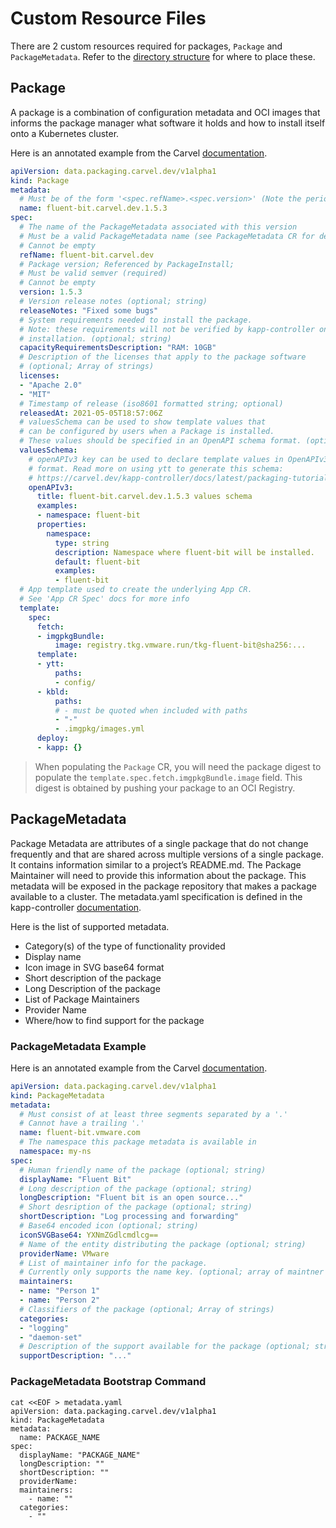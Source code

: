 # Custom Resource Files

There are 2 custom resources required for packages, `Package` and `PackageMetadata`. Refer to the [directory structure](./directory-structure/) for where to place these.

## Package

A package is a combination of configuration metadata and OCI images that informs the package manager what software it holds and how to install itself onto a Kubernetes cluster.

Here is an annotated example from the Carvel [documentation](https://carvel.dev/kapp-controller/docs/latest/packaging/#package).

```yaml
apiVersion: data.packaging.carvel.dev/v1alpha1
kind: Package
metadata:
  # Must be of the form '<spec.refName>.<spec.version>' (Note the period)
  name: fluent-bit.carvel.dev.1.5.3
spec:
  # The name of the PackageMetadata associated with this version
  # Must be a valid PackageMetadata name (see PackageMetadata CR for details)
  # Cannot be empty
  refName: fluent-bit.carvel.dev
  # Package version; Referenced by PackageInstall;
  # Must be valid semver (required)
  # Cannot be empty
  version: 1.5.3
  # Version release notes (optional; string)
  releaseNotes: "Fixed some bugs"
  # System requirements needed to install the package.
  # Note: these requirements will not be verified by kapp-controller on
  # installation. (optional; string)
  capacityRequirementsDescription: "RAM: 10GB"
  # Description of the licenses that apply to the package software
  # (optional; Array of strings)
  licenses:
  - "Apache 2.0"
  - "MIT"
  # Timestamp of release (iso8601 formatted string; optional)
  releasedAt: 2021-05-05T18:57:06Z
  # valuesSchema can be used to show template values that
  # can be configured by users when a Package is installed.
  # These values should be specified in an OpenAPI schema format. (optional)
  valuesSchema:
    # openAPIv3 key can be used to declare template values in OpenAPIv3
    # format. Read more on using ytt to generate this schema:
    # https://carvel.dev/kapp-controller/docs/latest/packaging-tutorial/#creating-the-custom-resources
    openAPIv3:
      title: fluent-bit.carvel.dev.1.5.3 values schema
      examples:
      - namespace: fluent-bit
      properties:
        namespace:
          type: string
          description: Namespace where fluent-bit will be installed.
          default: fluent-bit
          examples:
          - fluent-bit
  # App template used to create the underlying App CR.
  # See 'App CR Spec' docs for more info
  template:
    spec:
      fetch:
      - imgpkgBundle:
          image: registry.tkg.vmware.run/tkg-fluent-bit@sha256:...
      template:
      - ytt:
          paths:
          - config/
      - kbld:
          paths:
          # - must be quoted when included with paths
          - "-"
          - .imgpkg/images.yml
      deploy:
      - kapp: {}
```

> When populating the `Package` CR, you will need the package digest to populate the `template.spec.fetch.imgpkgBundle.image` field. This digest is obtained by pushing your package to an OCI Registry.

## PackageMetadata

Package Metadata are attributes of a single package that do not change frequently and that are shared across multiple versions of a single package. It contains information similar to a project’s README.md. The Package Maintainer will need to provide this information about the package. This metadata will be exposed in the package repository that makes a package available to a cluster. The metadata.yaml specification is defined in the kapp-controller [documentation](https://carvel.dev/kapp-controller/docs/latest/packaging/#package-metadata).

Here is the list of supported metadata.

* Category(s) of the type of functionality provided
* Display name
* Icon image in SVG base64 format
* Short description of the package
* Long Description of the package
* List of Package Maintainers
* Provider Name
* Where/how to find support for the package

### PackageMetadata Example

Here is an annotated example from the Carvel [documentation](https://carvel.dev/kapp-controller/docs/latest/packaging/#package-metadata).

```yaml
apiVersion: data.packaging.carvel.dev/v1alpha1
kind: PackageMetadata
metadata:
  # Must consist of at least three segments separated by a '.'
  # Cannot have a trailing '.'
  name: fluent-bit.vmware.com
  # The namespace this package metadata is available in
  namespace: my-ns
spec:
  # Human friendly name of the package (optional; string)
  displayName: "Fluent Bit"
  # Long description of the package (optional; string)
  longDescription: "Fluent bit is an open source..."
  # Short desription of the package (optional; string)
  shortDescription: "Log processing and forwarding"
  # Base64 encoded icon (optional; string)
  iconSVGBase64: YXNmZGdlcmdlcg==
  # Name of the entity distributing the package (optional; string)
  providerName: VMware
  # List of maintainer info for the package.
  # Currently only supports the name key. (optional; array of maintner info)
  maintainers:
  - name: "Person 1"
  - name: "Person 2"
  # Classifiers of the package (optional; Array of strings)
  categories:
  - "logging"
  - "daemon-set"
  # Description of the support available for the package (optional; string)
  supportDescription: "..."
```

### PackageMetadata Bootstrap Command

```shell
cat <<EOF > metadata.yaml
apiVersion: data.packaging.carvel.dev/v1alpha1
kind: PackageMetadata
metadata:
  name: PACKAGE_NAME
spec:
  displayName: "PACKAGE_NAME"
  longDescription: ""
  shortDescription: ""
  providerName:
  maintainers:
    - name: ""
  categories:
    - ""
```
